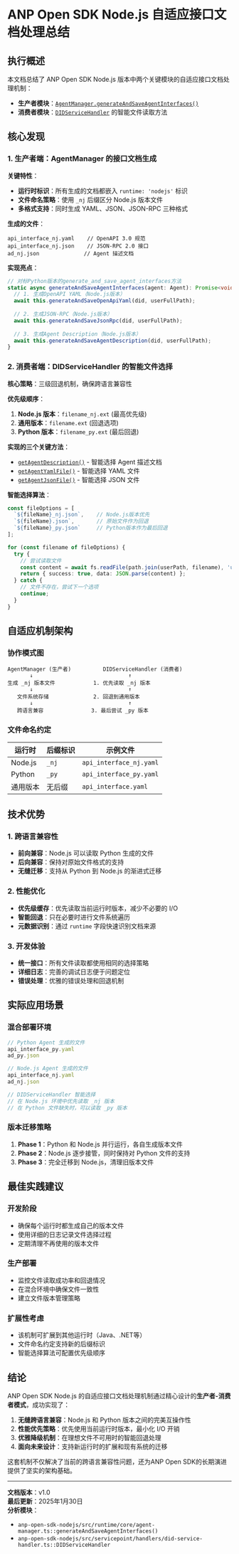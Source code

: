 # ANP Open SDK Node.js 自适应接口文档处理总结

## 执行概述

本文档总结了 ANP Open SDK Node.js 版本中两个关键模块的自适应接口文档处理机制：

- **生产者模块**：[`AgentManager.generateAndSaveAgentInterfaces()`](anp-open-sdk-nodejs/src/runtime/core/agent-manager.ts:542)
- **消费者模块**：[`DIDServiceHandler`](anp-open-sdk-nodejs/src/servicepoint/handlers/did-service-handler.ts:25) 的智能文件读取方法

## 核心发现

### 1. 生产者端：AgentManager 的接口文档生成

**关键特性**：
- **运行时标识**：所有生成的文档都嵌入 `runtime: 'nodejs'` 标识
- **文件命名策略**：使用 `_nj` 后缀区分 Node.js 版本文件
- **多格式支持**：同时生成 YAML、JSON、JSON-RPC 三种格式

**生成的文件**：
```
api_interface_nj.yaml    // OpenAPI 3.0 规范
api_interface_nj.json    // JSON-RPC 2.0 接口
ad_nj.json              // Agent 描述文档
```

**实现亮点**：
```typescript
// 对标Python版本的generate_and_save_agent_interfaces方法
static async generateAndSaveAgentInterfaces(agent: Agent): Promise<void> {
  // 1. 生成OpenAPI YAML（Node.js版本）
  await this.generateAndSaveOpenApiYaml(did, userFullPath);
  
  // 2. 生成JSON-RPC（Node.js版本） 
  await this.generateAndSaveJsonRpc(did, userFullPath);
  
  // 3. 生成Agent Description（Node.js版本）
  await this.generateAndSaveAgentDescription(did, userFullPath);
}
```

### 2. 消费者端：DIDServiceHandler 的智能文件选择

**核心策略**：三级回退机制，确保跨语言兼容性

**优先级顺序**：
1. **Node.js 版本**：`filename_nj.ext` (最高优先级)
2. **通用版本**：`filename.ext` (回退选项)  
3. **Python 版本**：`filename_py.ext` (最后回退)

**实现的三个关键方法**：
- [`getAgentDescription()`](anp-open-sdk-nodejs/src/servicepoint/handlers/did-service-handler.ts:105) - 智能选择 Agent 描述文档
- [`getAgentYamlFile()`](anp-open-sdk-nodejs/src/servicepoint/handlers/did-service-handler.ts:167) - 智能选择 YAML 文件
- [`getAgentJsonFile()`](anp-open-sdk-nodejs/src/servicepoint/handlers/did-service-handler.ts:233) - 智能选择 JSON 文件

**智能选择算法**：
```typescript
const fileOptions = [
  `${fileName}_nj.json`,    // Node.js版本优先
  `${fileName}.json`,       // 原始文件作为回退  
  `${fileName}_py.json`     // Python版本作为最后回退
];

for (const filename of fileOptions) {
  try {
    // 尝试读取文件
    const content = await fs.readFile(path.join(userPath, filename), 'utf-8');
    return { success: true, data: JSON.parse(content) };
  } catch {
    // 文件不存在，尝试下一个选项
    continue;
  }
}
```

## 自适应机制架构

### 协作模式图

```
AgentManager (生产者)          DIDServiceHandler (消费者)
       ↓                              ↑
生成 _nj 版本文件            1. 优先读取 _nj 版本
       ↓                              ↑
   文件系统存储              2. 回退到通用版本
       ↓                              ↑
   跨语言兼容               3. 最后尝试 _py 版本
```

### 文件命名约定

| 运行时 | 后缀标识 | 示例文件 |
|--------|----------|----------|
| Node.js | `_nj` | `api_interface_nj.yaml` |
| Python | `_py` | `api_interface_py.yaml` |  
| 通用版本 | 无后缀 | `api_interface.yaml` |

## 技术优势

### 1. 跨语言兼容性
- **前向兼容**：Node.js 可以读取 Python 生成的文件
- **后向兼容**：保持对原始文件格式的支持
- **无缝迁移**：支持从 Python 到 Node.js 的渐进式迁移

### 2. 性能优化
- **优先级缓存**：优先读取当前运行时版本，减少不必要的 I/O
- **智能回退**：只在必要时进行文件系统遍历
- **元数据识别**：通过 `runtime` 字段快速识别文档来源

### 3. 开发体验
- **统一接口**：所有文件读取都使用相同的选择策略
- **详细日志**：完善的调试日志便于问题定位
- **错误处理**：优雅的错误处理和回退机制

## 实际应用场景

### 混合部署环境
```typescript
// Python Agent 生成的文件
api_interface_py.yaml
ad_py.json

// Node.js Agent 生成的文件  
api_interface_nj.yaml
ad_nj.json

// DIDServiceHandler 智能选择
// 在 Node.js 环境中优先读取 _nj 版本
// 在 Python 文件缺失时，可以读取 _py 版本
```

### 版本迁移策略
1. **Phase 1**：Python 和 Node.js 并行运行，各自生成版本文件
2. **Phase 2**：Node.js 逐步接管，同时保持对 Python 文件的支持  
3. **Phase 3**：完全迁移到 Node.js，清理旧版本文件

## 最佳实践建议

### 开发阶段
- 确保每个运行时都生成自己的版本文件
- 使用详细的日志记录文件选择过程
- 定期清理不再使用的版本文件

### 生产部署
- 监控文件读取成功率和回退情况
- 在混合环境中确保文件一致性
- 建立文件版本管理策略

### 扩展性考虑
- 该机制可扩展到其他运行时（Java、.NET等）
- 文件命名约定支持新的后缀标识
- 智能选择算法可配置优先级顺序

## 结论

ANP Open SDK Node.js 的自适应接口文档处理机制通过精心设计的**生产者-消费者模式**，成功实现了：

1. **无缝跨语言兼容**：Node.js 和 Python 版本之间的完美互操作性
2. **性能优先策略**：优先使用当前运行时版本，最小化 I/O 开销
3. **优雅降级机制**：在理想文件不可用时的智能回退处理
4. **面向未来设计**：支持新运行时的扩展和现有系统的迁移

这套机制不仅解决了当前的跨语言兼容性问题，还为ANP Open SDK的长期演进提供了坚实的架构基础。

---
**文档版本**：v1.0  
**最后更新**：2025年1月30日  
**分析模块**：
- `anp-open-sdk-nodejs/src/runtime/core/agent-manager.ts::generateAndSaveAgentInterfaces()`
- `anp-open-sdk-nodejs/src/servicepoint/handlers/did-service-handler.ts::DIDServiceHandler`